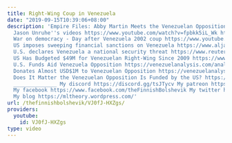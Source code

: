 ```yaml
---
title: Right-Wing Coup in Venezuela
date: "2019-09-15T10:39:06+08:00"
description: 'Empire Files: Abby Martin Meets the Venezuelan Opposition https://www.youtube.com/watch?v=ig6yFP8HjVQ
  Jason Unruhe''s videos https://www.youtube.com/watch?v=fpbkk5iL_Wk https://www.youtube.com/watch?v=kt-Y7k3gk9w
  War on democracy - Day after Venezuela 2002 coup https://www.youtube.com/watch?v=Ve0lNghau_w
  US imposes sweeping financial sanctions on Venezuela https://www.aljazeera.com/news/2017/08/imposes-sweeping-financial-sanctions-venezuela-170825211842001.html
  U.S. declares Venezuela a national security threat https://www.reuters.com/article/us-usa-venezuela/u-s-declares-venezuela-a-national-security-threat-sanctions-top-officials-iduskbn0m51ns20150310
  US Has Budgeted $49M for Venezuelan Right-Wing Since 2009 https://www.telesurenglish.net/news/US-Has-Budgeted-49M-for-Venezuelan-Right-Wing-Since-2009-20170517-0018.html
  U.S. Funds Aid Venezuela Opposition https://venezuelanalysis.com/analysis/448 US
  Donates Almost USD$1M to Venezuelan Opposition https://venezuelanalysis.com/news/13550
  Does It Matter the Venezuelan Opposition Is Funded by the US? https://www.vice.com/en_us/article/av44kg/does-the-uss-funding-of-the-venezuelan-opposition-matter
  ______________ My discord https://discord.gg/tsJTycv My patreon https://www.patreon.com/TheFinnishBolshevik
  My facebook https://www.facebook.com/theFinnishBolshevik My twitter https://twitter.com/FinnBolshevik
  My blog https://mltheory.wordpress.com/'
url: /thefinnishbolshevik/VJ0fJ-HXZgs/
providers:
  youtube:
    id: VJ0fJ-HXZgs
type: video
---
```

